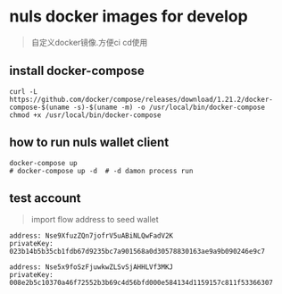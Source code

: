 # nuls docker images for develop
> 自定义docker镜像.方便ci cd使用

## install docker-compose
```shell
curl -L https://github.com/docker/compose/releases/download/1.21.2/docker-compose-$(uname -s)-$(uname -m) -o /usr/local/bin/docker-compose
chmod +x /usr/local/bin/docker-compose
```
## how to run nuls wallet client
```shell
docker-compose up
# docker-compose up -d  # -d damon process run
```

## test account
> import flow address to seed wallet
```shell
address: Nse9XfuzZQn7jofrV5uABiNLQwFadV2K
privateKey: 023b14b5b35cb1fdb67d9235bc7a901568a0d30578830163ae9a9b090246e9c7

address: Nse5x9foSzFjuwkwZLSvSjAHHLVf3MKJ
privateKey: 008e2b5c10370a46f72552b3b69c4d56bfd000e584134d1159157c811f53366307
```